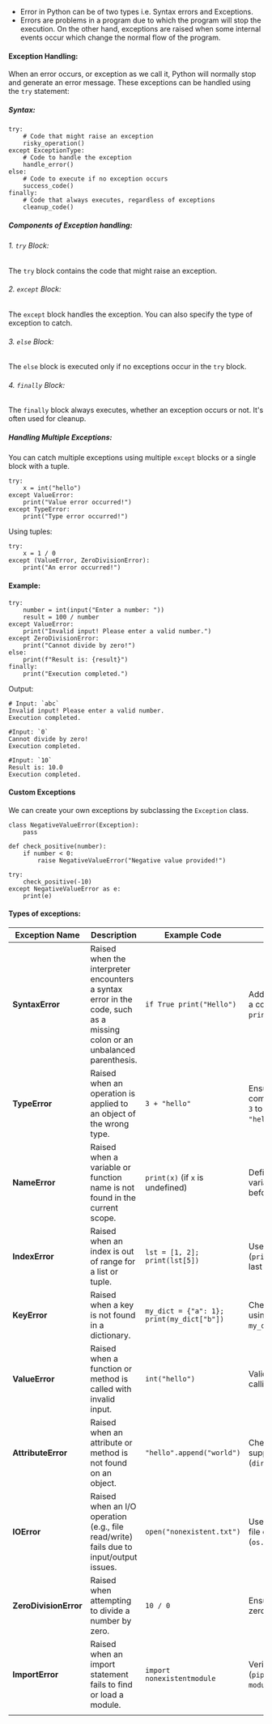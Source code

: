 - Error in Python can be of two types i.e. Syntax errors and Exceptions.
- Errors are problems in a program due to which the program will stop the execution. On the other hand, exceptions are raised when some internal events occur which change the normal flow of the program.

#### Exception Handling:
When an error occurs, or exception as we call it, Python will normally stop and generate an error message.
These exceptions can be handled using the `try` statement:

##### Syntax:
```
try:
    # Code that might raise an exception
    risky_operation()
except ExceptionType:
    # Code to handle the exception
    handle_error()
else:
    # Code to execute if no exception occurs
    success_code()
finally:
    # Code that always executes, regardless of exceptions
    cleanup_code()
```

##### Components of Exception handling:
###### 1. `try` Block:
The `try` block contains the code that might raise an exception.

###### 2. `except` Block:
The `except` block handles the exception. You can also specify the type of exception to catch.
###### 3. `else` Block:
The `else` block is executed only if no exceptions occur in the `try` block.

###### 4. `finally` Block:
The `finally` block always executes, whether an exception occurs or not. It's often used for cleanup.
##### Handling Multiple Exceptions:

You can catch multiple exceptions using multiple `except` blocks or a single block with a tuple.
```
try:
    x = int("hello")
except ValueError:
    print("Value error occurred!")
except TypeError:
    print("Type error occurred!")
```
Using tuples:
```
try:
    x = 1 / 0
except (ValueError, ZeroDivisionError):
    print("An error occurred!")
```

#### Example:
```
try:
    number = int(input("Enter a number: "))
    result = 100 / number
except ValueError:
    print("Invalid input! Please enter a valid number.")
except ZeroDivisionError:
    print("Cannot divide by zero!")
else:
    print(f"Result is: {result}")
finally:
    print("Execution completed.")
```
Output:
```
# Input: `abc`
Invalid input! Please enter a valid number.
Execution completed.

#Input: `0`
Cannot divide by zero!
Execution completed.

#Input: `10`
Result is: 10.0
Execution completed.
```
#### Custom Exceptions
We can create your own exceptions by subclassing the `Exception` class.
```
class NegativeValueError(Exception):
    pass

def check_positive(number):
    if number < 0:
        raise NegativeValueError("Negative value provided!")

try:
    check_positive(-10)
except NegativeValueError as e:
    print(e)
```



#### Types of exceptions:

| **Exception Name**    | **Description**                                                                                                          | **Example Code**                          | **Resolution**                                                                   |
| --------------------- | ------------------------------------------------------------------------------------------------------------------------ | ----------------------------------------- | -------------------------------------------------------------------------------- |
| **SyntaxError**       | Raised when the interpreter encounters a syntax error in the code, such as a missing colon or an unbalanced parenthesis. | `if True print("Hello")`                  | Add missing syntax (e.g., a colon: `if True: print("Hello")`).                   |
| **TypeError**         | Raised when an operation is applied to an object of the wrong type.                                                      | `3 + "hello"`                             | Ensure operands are compatible (e.g., convert `3` to a string: `"3" + "hello"`). |
| **NameError**         | Raised when a variable or function name is not found in the current scope.                                               | `print(x)` (if `x` is undefined)          | Define or import the variable or function before using it.                       |
| **IndexError**        | Raised when an index is out of range for a list or tuple.                                                                | `lst = [1, 2]; print(lst[5])`             | Use valid indices (`print(lst[-1])` for the last element).                       |
| **KeyError**          | Raised when a key is not found in a dictionary.                                                                          | `my_dict = {"a": 1}; print(my_dict["b"])` | Check key existence using `in` (`if "b" in my_dict`).                            |
| **ValueError**        | Raised when a function or method is called with invalid input.                                                           | `int("hello")`                            | Validate inputs before calling the function.                                     |
| **AttributeError**    | Raised when an attribute or method is not found on an object.                                                            | `"hello".append("world")`                 | Check if the object supports the attribute (`dir(object)` can help).             |
| **IOError**           | Raised when an I/O operation (e.g., file read/write) fails due to input/output issues.                                   | `open("nonexistent.txt")`                 | Use `try-except` or check file existence (`os.path.exists("file")`).             |
| **ZeroDivisionError** | Raised when attempting to divide a number by zero.                                                                       | `10 / 0`                                  | Ensure the divisor is not zero (`if divisor != 0`).                              |
| **ImportError**       | Raised when an import statement fails to find or load a module.                                                          | `import nonexistentmodule`                | Verify module installation (`pip install module_name`).                          |
|                       |                                                                                                                          |                                           |                                                                                  |
